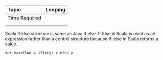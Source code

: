 | Topic | Looping |
| :--- | :--- |
| Time Required |  |
|  |  |
|  |  |

Scala If Else structure is same as Java if else. If Else in Scala is used as an expression rather than a control structure because if..else in Scala returns a value.

`var maxoftwo = if(x>y) x else y `

